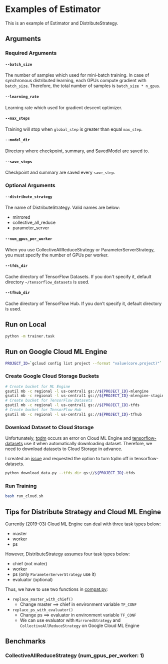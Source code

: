 # Examples of Estimator

This is an example of Estimator and DistributeStrategy.

## Arguments

### Required Arguments

#### `--batch_size`

The number of samples which used for mini-batch training.
In case of synchronous distributed learning, each GPUs compute gradient with `batch_size`.
Therefore, the total number of samples is `batch_size * n_gpus`. 

#### `--learning_rate`

Learning rate which used for gradient descent optimizer.

#### `--max_steps`

Training will stop when `global_step` is greater than equal `max_step`.

#### `--model_dir`

Directory where checkpoint, summary, and SavedModel are saved to.

#### `--save_steps`

Checkpoint and summary are saved every `save_step`.

### Optional Arguments

#### `--distribute_strategy`

The name of DistributeStrategy.
Valid names are below:

* mirrored
* collective_all_reduce
* parameter_server

#### `--num_gpus_per_worker`

When you use CollectiveAllReduceStrategy or ParameterServerStrategy, you must specify the number of GPUs per worker.

#### `--tfds_dir`

Cache directory of TensorFlow Datasets.
If you don't specify it, default directory `~/tensorflow_datasets` is used.

#### `--tfhub_dir`

Cache directory of TensorFlow Hub.
If you don't specify it, default directory is used.

## Run on Local

```bash
python -m trainer.task
```

## Run on Google Cloud ML Engine

```bash
PROJECT_ID=`gcloud config list project --format "value(core.project)"`
```

### Create Google Cloud Storage Buckets

```bash
# Create bucket for ML Engine
gsutil mb -c regional -l us-central1 gs://${PROJECT_ID}-mlengine
gsutil mb -c regional -l us-central1 gs://${PROJECT_ID}-mlengine-staging
# Create bucket for TensorFlow Datasets
gsutil mb -c regional -l us-central1 gs://${PROJECT_ID}-tfds
# Create bucket for TensorFlow Hub
gsutil mb -c regional -l us-central1 gs://${PROJECT_ID}-tfhub
```

### Download Dataset to Cloud Storage

Unfortunately, [tqdm](https://github.com/tqdm/tqdm) occurs an error on Cloud ML Engine and [tensorflow-datasets](https://github.com/tensorflow/datasets) use it when automatically downloading dataset.
Therefore, we need to download datasets to Cloud Storage in advance.

I created an [issue](https://github.com/tensorflow/datasets/issues/310) and requested the option to turn tqdm off in tensorflow-datasets.

```bash
python download_data.py --tfds_dir gs://${PROJECT_ID}-tfds
```

### Run Training

```bash
bash run_cloud.sh
```

## Tips for Distribute Strategy and Cloud ML Engine

Currently (2019-03) Cloud ML Engine can deal with three task types below:

* master
* worker
* ps

However, DistributeStrategy assumes four task types below:

* chief (not mater)
* worker
* ps (only `ParameterServerStrategy` use it)
* evaluator (optional)

Thus, we have to use two functions in [compat.py](trainer/compat.py):

* `replace_master_with_chief()`
  * Change master ==> chief in environment variable `TF_CONF`
* `replace_ps_with_evaluator()`
  * Change ps ==> evaluator in environment variable `TF_CONF`
  * We can use evaluator with `MirroredStrategy` and `CollectiveAllReduceStrategy` on Google Cloud ML Engine
 
 ## Benchmarks
 
 ### CollectiveAllReduceStrategy (num_gpus_per_worker: 1)
